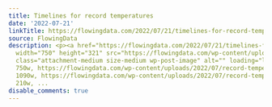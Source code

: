 ```yaml
---
title: Timelines for record temperatures
date: '2022-07-21'
linkTitle: https://flowingdata.com/2022/07/21/timelines-for-record-temperatures/
source: FlowingData
description: <p><a href="https://flowingdata.com/2022/07/21/timelines-for-record-temperatures/"><img
  width="750" height="321" src="https://flowingdata.com/wp-content/uploads/2022/07/record-temperatures-in-France-750x321.png"
  class="attachment-medium size-medium wp-post-image" alt="" loading="lazy" srcset="https://flowingdata.com/wp-content/uploads/2022/07/record-temperatures-in-France-750x321.png
  750w, https://flowingdata.com/wp-content/uploads/2022/07/record-temperatures-in-France-1090x467.png
  1090w, https://flowingdata.com/wp-content/uploads/2022/07/record-temperatures-in-France-210x90.png
  210w, ...
disable_comments: true
---
```

<p><a href="https://flowingdata.com/2022/07/21/timelines-for-record-temperatures/"><img width="750" height="321" src="https://flowingdata.com/wp-content/uploads/2022/07/record-temperatures-in-France-750x321.png" class="attachment-medium size-medium wp-post-image" alt="" loading="lazy" srcset="https://flowingdata.com/wp-content/uploads/2022/07/record-temperatures-in-France-750x321.png 750w, https://flowingdata.com/wp-content/uploads/2022/07/record-temperatures-in-France-1090x467.png 1090w, https://flowingdata.com/wp-content/uploads/2022/07/record-temperatures-in-France-210x90.png 210w, ...